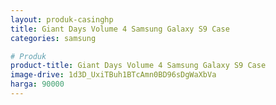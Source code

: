 ```yaml
---
layout: produk-casinghp
title: Giant Days Volume 4 Samsung Galaxy S9 Case
categories: samsung

# Produk
product-title: Giant Days Volume 4 Samsung Galaxy S9 Case
image-drive: 1d3D_UxiTBuh1BTcAmn0BD96sDgWaXbVa
harga: 90000
---
```

